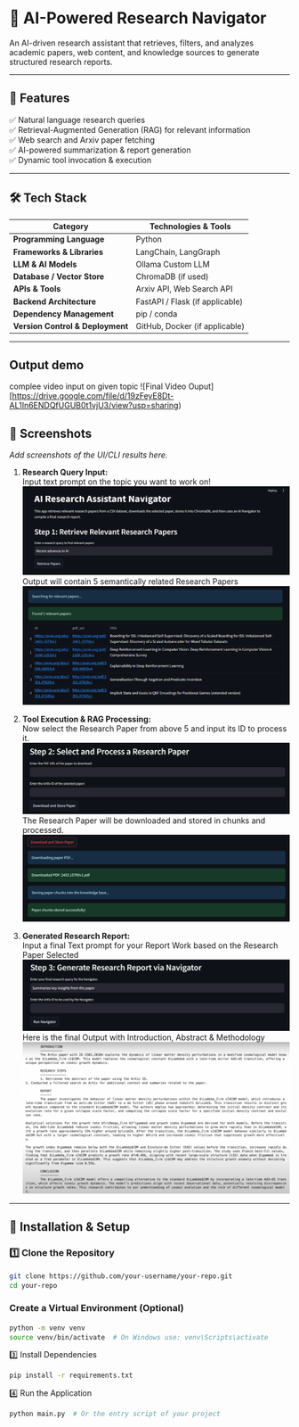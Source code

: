 # 🚀 AI-Powered Research Navigator  

An AI-driven research assistant that retrieves, filters, and analyzes academic papers, web content, and knowledge sources to generate structured research reports.

 

---

## 📌 **Features**
✅ Natural language research queries  
✅ Retrieval-Augmented Generation (RAG) for relevant information  
✅ Web search and Arxiv paper fetching  
✅ AI-powered summarization & report generation  
✅ Dynamic tool invocation & execution  

---

## 🛠 **Tech Stack**
| Category         | Technologies & Tools |
|-----------------|---------------------|
| **Programming Language** | Python |
| **Frameworks & Libraries** | LangChain, LangGraph |
| **LLM & AI Models** | Ollama Custom LLM |
| **Database / Vector Store** | ChromaDB (if used) |
| **APIs & Tools** | Arxiv API, Web Search API |
| **Backend Architecture** | FastAPI / Flask (if applicable) |
| **Dependency Management** | pip / conda |
| **Version Control & Deployment** | GitHub, Docker (if applicable) |

---
## Output demo 
complee video input on given topic
![Final Video Ouput][https://drive.google.com/file/d/19zFeyE8Dt-AL1In6ENDQfUGUB0t1vjU3/view?usp=sharing)

## 📸 **Screenshots**
_Add screenshots of the UI/CLI results here._

1. **Research Query Input:**  
Input text prompt on the topic you want to work on!
   ![Step 1](/images/step_1.png)  
Output will contain 5 semantically related Research Papers
   ![Sol 1](/images/1_sol.png) 

2. **Tool Execution & RAG Processing:**  
Now select the Research Paper from above 5 and input its ID to process it.
   ![Step 2](/images/step2.png) 
The Research Paper will be downloaded and stored in chunks and processed. 
   ![Sol 2](/images/2_sol.png)  

3. **Generated Research Report:**  
Input a final Text prompt for your Report Work based on the Research Paper Selected
   ![Step 3](/images/step3.png)  
Here is the final Output with Introduction, Abstract & Methodology
   ![Sol 3](/images/3_final.png)

---

## 🚀 **Installation & Setup**
### 1️⃣ **Clone the Repository**
```bash
git clone https://github.com/your-username/your-repo.git
cd your-repo
```

### Create a Virtual Environment (Optional)
```bash
python -m venv venv
source venv/bin/activate  # On Windows use: venv\Scripts\activate
```
3️⃣ Install Dependencies
```bash
pip install -r requirements.txt
```
4️⃣ Run the Application
```bash
python main.py  # Or the entry script of your project
```
